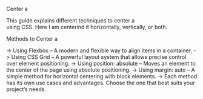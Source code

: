 Center a <div>
This guide explains different techniques to center a <div> using CSS. Here I am centerind it horizontally, vertically, or both.

Methods to Center a <div>

-> Using Flexbox – A modern and flexible way to align items in a container.
-> Using CSS Grid – A powerful layout system that allows precise control over element positioning.
-> Using position: absolute – Moves an element to the center of the page using absolute positioning.
-> Using margin: auto – A simple method for horizontal centering with block elements.
-> Each method has its own use cases and advantages. Choose the one that best suits your project’s needs.